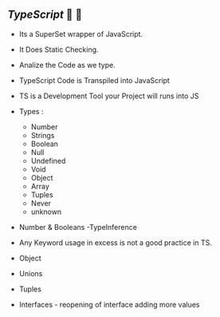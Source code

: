 ## _TypeScript_ 🚀 🎯

- Its a SuperSet wrapper of JavaScript.
- It Does Static Checking.
- Analize the Code as we type.
- TypeScript Code is Transpiled into JavaScript
- TS is a Development Tool your Project will runs into JS
- Types :

  - Number
  - Strings
  - Boolean
  - Null
  - Undefined
  - Void
  - Object
  - Array
  - Tuples
  - Never
  - unknown

- Number & Booleans
  -TypeInference
- Any Keyword usage in excess is not a good practice in TS.
- Object
- Unions
- Tuples
- Interfaces - reopening of interface adding more values
